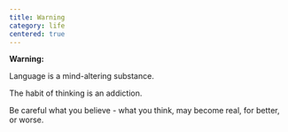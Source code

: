 ```yaml
---
title: Warning
category: life
centered: true
---
```


**Warning:**

Language is a mind-altering substance.

The habit of thinking is an addiction.

Be careful what you believe -
what you think, may become real,
for better, or worse.
